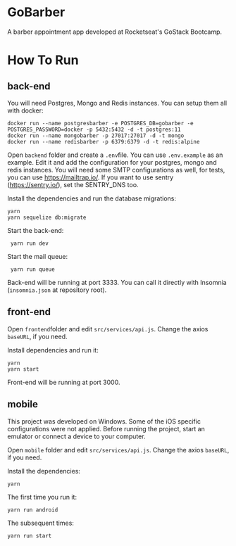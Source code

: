 # GoBarber
A barber appointment app developed at Rocketseat's GoStack Bootcamp.

# How To Run

## back-end
You will need Postgres, Mongo and Redis instances. You can setup them all with docker:
```
docker run --name postgresbarber -e POSTGRES_DB=gobarber -e POSTGRES_PASSWORD=docker -p 5432:5432 -d -t postgres:11
docker run --name mongobarber -p 27017:27017 -d -t mongo
docker run --name redisbarber -p 6379:6379 -d -t redis:alpine
```
Open `backend` folder and create a `.env`file. You can use `.env.example` as an example.
Edit it and add the configuration for your postgres, mongo and redis instances.
You will need some SMTP configurations as well, for tests, you can use https://mailtrap.io/.
If you want to use sentry (https://sentry.io/), set the SENTRY_DNS too.

Install the dependencies and run the database migrations:
```
yarn
yarn sequelize db:migrate
```
Start the back-end:
```
 yarn run dev
```
Start the mail queue:
```
 yarn run queue
```
Back-end will be running at port 3333. You can call it directly with Insomnia (`insomnia.json` at repository root).

## front-end
Open `frontend`folder and edit `src/services/api.js`. Change the axios `baseURL`, if you need.

Install dependencies and run it:
```
yarn
yarn start
```
Front-end will be running at port 3000.

## mobile
This project was developed on Windows. Some of the iOS specific configurations were not applied.
Before running the project, start an emulator or connect a device to your computer.

Open `mobile` folder and edit `src/services/api.js`. Change the axios `baseURL`, if you need.

Install the dependencies:
```
yarn
```
The first time you run it:
```
yarn run android
```
The subsequent times:
```
yarn run start
 ```
